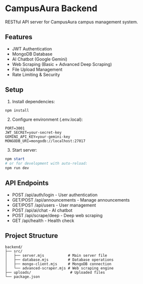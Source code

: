 # CampusAura Backend

RESTful API server for CampusAura campus management system.

## Features
- JWT Authentication
- MongoDB Database
- AI Chatbot (Google Gemini)
- Web Scraping (Basic + Advanced Deep Scraping)
- File Upload Management
- Rate Limiting & Security

## Setup

1. Install dependencies:
```powershell
npm install
```

2. Configure environment (.env.local):
```
PORT=3001
JWT_SECRET=your-secret-key
GEMINI_API_KEY=your-gemini-key
MONGODB_URI=mongodb://localhost:27017
```

3. Start server:
```powershell
npm start
# or for development with auto-reload:
npm run dev
```

## API Endpoints

- POST /api/auth/login - User authentication
- GET/POST /api/announcements - Manage announcements
- GET/POST /api/users - User management
- POST /api/ai/chat - AI chatbot
- POST /api/scrape/deep - Deep web scraping
- GET /api/health - Health check

## Project Structure
```
backend/
├── src/
│   ├── server.mjs           # Main server file
│   ├── database.mjs         # Database operations
│   ├── mongo-client.mjs     # MongoDB connection
│   └── advanced-scraper.mjs # Web scraping engine
├── uploads/                  # Uploaded files
└── package.json
```

